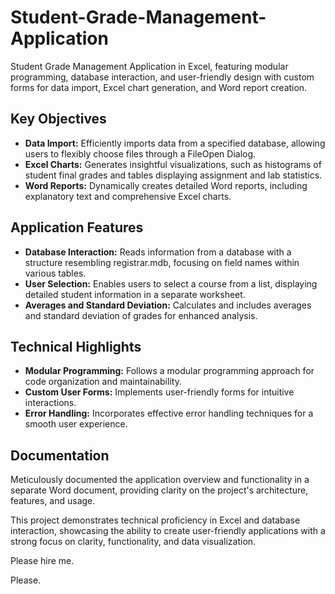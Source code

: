 # Student-Grade-Management-Application
Student Grade Management Application in Excel, featuring modular programming, database interaction, and user-friendly design with custom forms for data import, Excel chart generation, and Word report creation.

## Key Objectives

- **Data Import:** Efficiently imports data from a specified database, allowing users to flexibly choose files through a FileOpen Dialog.
- **Excel Charts:** Generates insightful visualizations, such as histograms of student final grades and tables displaying assignment and lab statistics.
- **Word Reports:** Dynamically creates detailed Word reports, including explanatory text and comprehensive Excel charts.

## Application Features

- **Database Interaction:** Reads information from a database with a structure resembling registrar.mdb, focusing on field names within various tables.
- **User Selection:** Enables users to select a course from a list, displaying detailed student information in a separate worksheet.
- **Averages and Standard Deviation:** Calculates and includes averages and standard deviation of grades for enhanced analysis.

## Technical Highlights

- **Modular Programming:** Follows a modular programming approach for code organization and maintainability.
- **Custom User Forms:** Implements user-friendly forms for intuitive interactions.
- **Error Handling:** Incorporates effective error handling techniques for a smooth user experience.

## Documentation

Meticulously documented the application overview and functionality in a separate Word document, providing clarity on the project's architecture, features, and usage.

This project demonstrates technical proficiency in Excel and database interaction, showcasing the ability to create user-friendly applications with a strong focus on clarity, functionality, and data visualization.

Please hire me.

Please.
